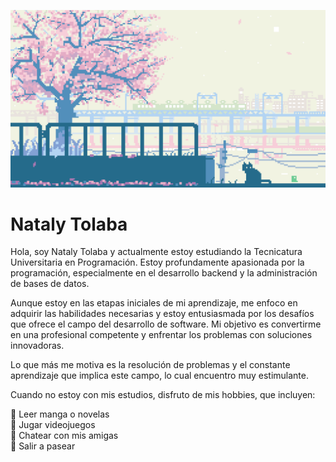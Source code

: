![gif-rosa](./assets/1711593.gif)

# Nataly Tolaba 

Hola, soy Nataly Tolaba y actualmente estoy estudiando la Tecnicatura Universitaria en Programación. Estoy profundamente apasionada por la programación, especialmente en el desarrollo backend y la administración de bases de datos.

Aunque estoy en las etapas iniciales de mi aprendizaje, me enfoco en adquirir las habilidades necesarias y estoy entusiasmada por los desafíos que ofrece el campo del desarrollo de software. Mi objetivo es convertirme en una profesional competente y enfrentar los problemas con soluciones innovadoras.

Lo que más me motiva es la resolución de problemas y el constante aprendizaje que implica este campo, lo cual encuentro muy estimulante.


Cuando no estoy con mis estudios, disfruto de mis hobbies, que incluyen:

🌸 Leer manga o novelas  
🌸 Jugar videojuegos  
🌸 Chatear con mis amigas  
🌸 Salir a pasear  
